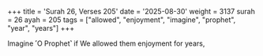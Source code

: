 +++
title = 'Surah 26, Verses 205'
date = '2025-08-30'
weight = 3137
surah = 26
ayah = 205
tags = ["allowed", "enjoyment", "imagine", "prophet", "year", "years"]
+++

Imagine ˹O Prophet˺ if We allowed them enjoyment for years,